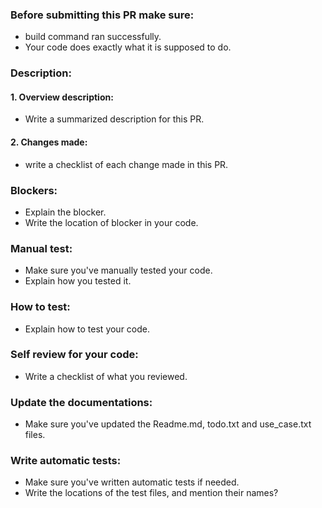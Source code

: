 ### Before submitting this PR make sure:

- build command ran successfully.
- Your code does exactly what it is supposed to do.

### Description:

#### 1. Overview description:

- Write a summarized description for this PR.

#### 2. Changes made:

- write a checklist of each change made in this PR.

### Blockers:

- Explain the blocker.
- Write the location of blocker in your code.

### Manual test:

- Make sure you've manually tested your code.
- Explain how you tested it.

### How to test:

- Explain how to test your code.

### Self review for your code:

- Write a checklist of what you reviewed.

### Update the documentations:

- Make sure you've updated the Readme.md, todo.txt and use_case.txt files.

### Write automatic tests:

- Make sure you've written automatic tests if needed.
- Write the locations of the test files, and mention their names?
